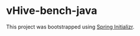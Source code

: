# vHive-bench-java

This project was bootstrapped using [Spring Initializr](https://start.spring.io/).
